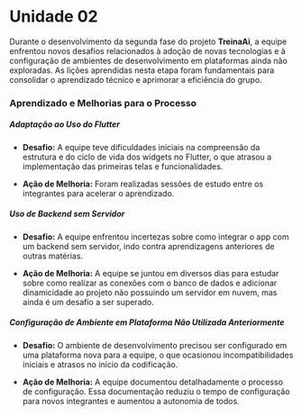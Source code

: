 # Unidade 02

Durante o desenvolvimento da segunda fase do projeto **TreinaAi**, a equipe enfrentou novos desafios relacionados à adoção de novas tecnologias e à configuração de ambientes de desenvolvimento em plataformas ainda não exploradas. As lições aprendidas nesta etapa foram fundamentais para consolidar o aprendizado técnico e aprimorar a eficiência do grupo.

### Aprendizado e Melhorias para o Processo

##### Adaptação ao Uso do Flutter

- **Desafio:** A equipe teve dificuldades iniciais na compreensão da estrutura e do ciclo de vida dos widgets no Flutter, o que atrasou a implementação das primeiras telas e funcionalidades.  

- **Ação de Melhoria:** Foram realizadas sessões de estudo entre os integrantes para acelerar o aprendizado.

##### Uso de Backend sem Servidor 

- **Desafio:** A equipe enfrentou incertezas sobre como integrar o app com um backend sem servidor, indo contra aprendizagens anteriores de outras matérias.

- **Ação de Melhoria:** A equipe se juntou em diversos dias para estudar sobre como realizar as conexões com o banco de dados e adicionar dinamicidade ao projeto não possuindo um servidor em nuvem, mas ainda é um desafio a ser superado.

##### Configuração de Ambiente em Plataforma Não Utilizada Anteriormente

- **Desafio:** O ambiente de desenvolvimento precisou ser configurado em uma plataforma nova para a equipe, o que ocasionou incompatibilidades iniciais e atrasos no início da codificação.  

- **Ação de Melhoria:** A equipe documentou detalhadamente o processo de configuração. Essa documentação reduziu o tempo de configuração para novos integrantes e aumentou a autonomia de todos.

